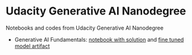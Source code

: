 # Udacity Generative AI Nanodegree
Notebooks and codes from Udacity Generative AI Nanodegree

- Generative AI Fundamentals: [notebook with solution](./lightweight-fine-tuning-foundation-model/gpt2_finetuning_using_lora.ipynb) and [fine tuned model artifact](lightweight-fine-tuning-foundation-model/gpt2-lora-pii-classification)
